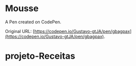 # Mousse

A Pen created on CodePen.

Original URL: [https://codepen.io/Gustavo-gtJA/pen/gbagpax](https://codepen.io/Gustavo-gtJA/pen/gbagpax).

# projeto-Receitas

